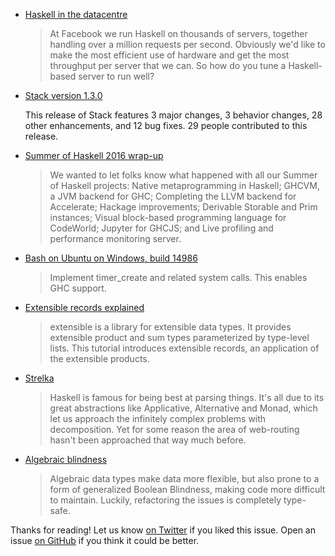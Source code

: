 -   [Haskell in the datacentre](http://simonmar.github.io/posts/2016-12-08-Haskell-in-the-datacentre.html)

    > At Facebook we run Haskell on thousands of servers, together handling over a million requests per second. Obviously we'd like to make the most efficient use of hardware and get the most throughput per server that we can. So how do you tune a Haskell-based server to run well?

-   [Stack version 1.3.0](https://github.com/commercialhaskell/stack/releases/tag/v1.3.0)

    This release of Stack features 3 major changes, 3 behavior changes, 28 other enhancements, and 12 bug fixes. 29 people contributed to this release.

-   [Summer of Haskell 2016 wrap-up](https://mail.haskell.org/pipermail/haskell-cafe/2016-December/125702.html)

    > We wanted to let folks know what happened with all our Summer of Haskell projects: Native metaprogramming in Haskell; GHCVM, a JVM backend for GHC; Completing the LLVM backend for Accelerate; Hackage improvements; Derivable Storable and Prim instances; Visual block-based programming language for CodeWorld; Jupyter for GHCJS; and Live profiling and performance monitoring server.

-   [Bash on Ubuntu on Windows, build 14986](https://msdn.microsoft.com/en-us/commandline/wsl/release_notes#build-14986)

    > Implement timer_create and related system calls. This enables GHC support.

-   [Extensible records explained](https://www.schoolofhaskell.com/user/fumieval/extensible-records)

    > extensible is a library for extensible data types. It provides extensible product and sum types parameterized by type-level lists. This tutorial introduces extensible records, an application of the extensible products.

-   [Strelka](https://github.com/nikita-volkov/strelka/blob/b298fe63bf696531c8e34213b361d0df0816d9f0/README.md)

    > Haskell is famous for being best at parsing things. It's all due to its great abstractions like Applicative, Alternative and Monad, which let us approach the infinitely complex problems with decomposition. Yet for some reason the area of web-routing hasn't been approached that way much before.

-   [Algebraic blindness](https://github.com/quchen/articles/blob/8c42682fbe71452c25af1b729d5b5391f702d936/algebraic-blindness.md)

    > Algebraic data types make data more flexible, but also prone to a form of generalized Boolean Blindness, making code more difficult to maintain. Luckily, refactoring the issues is completely type-safe.

Thanks for reading!
Let us know [on Twitter](https://twitter.com/haskellweekly) if you liked this issue.
Open an issue [on GitHub](https://github.com/haskellweekly/haskellweekly.github.io) if you think it could be better.
